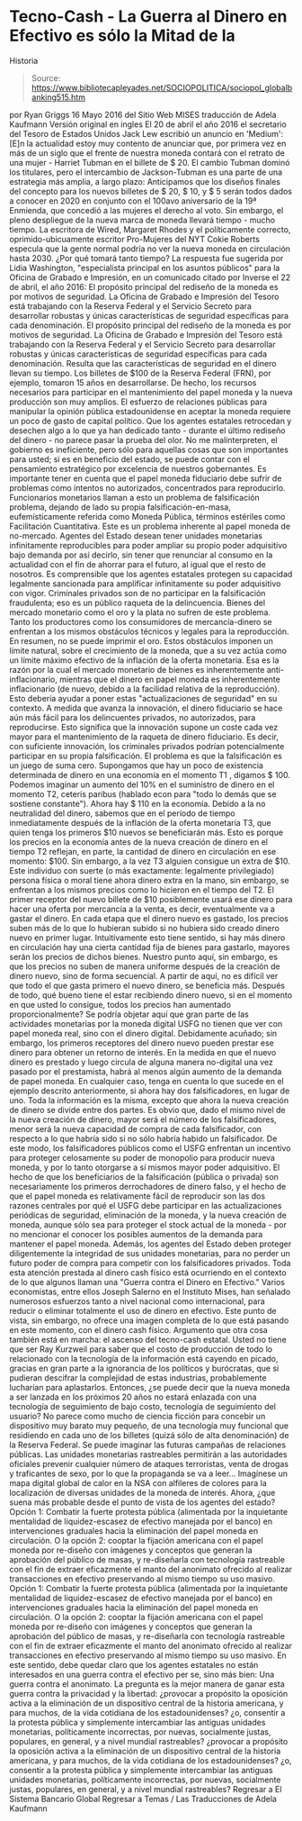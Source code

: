 # Tecno-Cash - La Guerra al Dinero en Efectivo es sólo la Mitad de la 
Historia

> Source: https://www.bibliotecapleyades.net/SOCIOPOLITICA/sociopol_globalbanking515.htm

por Ryan Griggs 16 Mayo 2016
del Sitio Web MISES
traducción de Adela Kaufmann Versión original en ingles
El 20 de abril el año 2016 el secretario del Tesoro de Estados Unidos Jack Lew escribió un anuncio en 'Medium':
[E]n la actualidad estoy muy contento de anunciar que, por primera vez en más de un siglo que el frente de nuestra moneda contará con el retrato de una mujer - Harriet Tubman en el billete de $ 20.
El cambio Tubman dominó los titulares, pero el intercambio de Jackson-Tubman es una parte de una estrategia más amplia, a largo plazo:
Anticipamos que los diseños finales del concepto para los nuevos billetes de $ 20, $ 10, y $ 5 serán todos dados a conocer en 2020 en conjunto con el 100avo aniversario de la 19ª Enmienda, que concedió a las mujeres el derecho al voto.
Sin embargo, el pleno despliegue de la nueva marca de moneda llevará tiempo - mucho tiempo.
La escritora de Wired, Margaret Rhodes y el políticamente correcto, oprimido-ubicuamente escritor Pro-Mujeres del NYT Cokie Roberts especula que la gente normal podría no ver la nueva moneda en circulación hasta 2030.
¿Por qué tomará tanto tiempo?
La respuesta fue sugerida por Lidia Washington, "especialista principal en los asuntos públicos" para la Oficina de Grabado e Impresión, en un comunicado citado por Inverse el 22 de abril, el año 2016:
El propósito principal del rediseño de la moneda es por motivos de seguridad. La Oficina de Grabado e Impresión del Tesoro está trabajando con la Reserva Federal y el Servicio Secreto para desarrollar robustas y únicas características de seguridad específicas para cada denominación.
El propósito principal del rediseño de la moneda es por motivos de seguridad.
La Oficina de Grabado e Impresión del Tesoro está trabajando con la Reserva Federal y el Servicio Secreto para desarrollar robustas y únicas características de seguridad específicas para cada denominación.
Resulta que las características de seguridad en el dinero llevan su tiempo.
Los billetes de $100 de la Reserva Federal (FRN), por ejemplo, tomaron 15 años en desarrollarse.
De hecho, los recursos necesarios para participar en el mantenimiento del papel moneda y la nueva producción son muy amplios. El esfuerzo de relaciones públicas para manipular la opinión pública estadounidense en aceptar la moneda requiere un poco de gasto de capital político.
Que los agentes estatales retrocedan y desechen algo a lo que ya han dedicado tanto - durante el último rediseño del dinero - no parece pasar la prueba del olor.
No me malinterpreten, el gobierno es ineficiente, pero sólo para aquellas cosas que son importantes para usted; si es en beneficio del estado, se puede contar con el pensamiento estratégico por excelencia de nuestros gobernantes.
Es importante tener en cuenta que el papel moneda fiduciario debe sufrir de problemas como intentos no autorizados, concentrados para reproducirlo.
Funcionarios monetarios llaman a esto un problema de falsificación problema, dejando de lado su propia falsificación-en-masa, eufemísticamente referida como Moneda Pública, términos estériles como Facilitación Cuantitativa.
Este es un problema inherente al papel moneda de no-mercado. Agentes del Estado desean tener unidades monetarias infinitamente reproducibles para poder ampliar su propio poder adquisitivo bajo demanda por así decirlo, sin tener que renunciar al consumo en la actualidad con el fin de ahorrar para el futuro, al igual que el resto de nosotros.
Es comprensible que los agentes estatales protegen su capacidad legalmente sancionada para amplificar infinitamente su poder adquisitivo con vigor.
Criminales privados son de no participar en la falsificación fraudulenta; eso es un público raqueta de la delincuencia.
Bienes del mercado monetario como el oro y la plata no sufren de este problema. Tanto los productores como los consumidores de mercancía-dinero se enfrentan a los mismos obstáculos técnicos y legales para la reproducción. En resumen, no se puede imprimir el oro.
Estos obstáculos imponen un límite natural, sobre el crecimiento de la moneda, que a su vez actúa como un límite máximo efectivo de la inflación de la oferta monetaria.
Esa es la razón por la cual el mercado monetario de bienes es inherentemente anti-inflacionario, mientras que el dinero en papel moneda es inherentemente inflacionario (de nuevo, debido a la facilidad relativa de la reproducción).
Esto debería ayudar a poner estas "actualizaciones de seguridad" en su contexto.
A medida que avanza la innovación, el dinero fiduciario se hace aún más fácil para los delincuentes privados, no autorizados, para reproducirse. Esto significa que la innovación supone un coste cada vez mayor para el mantenimiento de la raqueta de dinero fiduciario.
Es decir, con suficiente innovación, los criminales privados podrían potencialmente participar en su propia falsificación.
El problema es que la falsificación es un juego de suma cero.
Supongamos que hay un poco de existencia determinada de dinero en una economía en el momento T1 , digamos $ 100. Podemos imaginar un aumento del 10% en el suministro de dinero en el momento T2, ceteris paribus (hablado econ para "todo lo demás que se sostiene constante"). Ahora hay $ 110 en la economía.
Debido a la no neutralidad del dinero, sabemos que en el período de tiempo inmediatamente después de la inflación de la oferta monetaria T3, que quien tenga los primeros $10 nuevos se beneficiarán más.
Esto es porque los precios en la economía antes de la nueva creación de dinero en el tiempo T2 reflejan, en parte, la cantidad de dinero en circulación en ese momento:
$100.
Sin embargo, a la vez T3 alguien consigue un extra de $10.
Este individuo con suerte (o más exactamente: legalmente privilegiado) persona física o moral tiene ahora dinero extra en la mano, sin embargo, se enfrentan a los mismos precios como lo hicieron en el tiempo del T2.
El primer receptor del nuevo billete de $10 posiblemente usará ese dinero para hacer una oferta por mercancía a la venta, es decir, eventualmente va a gastar el dinero. En cada etapa que el dinero nuevo es gastado, los precios suben más de lo que lo hubieran subido si no hubiera sido creado dinero nuevo en primer lugar.
Intuitivamente esto tiene sentido, si hay más dinero en circulación hay una cierta cantidad fija de bienes para gastarlo, mayores serán los precios de dichos bienes.
Nuestro punto aquí, sin embargo, es que los precios no suben de manera uniforme después de la creación de dinero nuevo, sino de forma secuencial. A partir de aquí, no es difícil ver que todo el que gasta primero el nuevo dinero, se beneficia más.
Después de todo, qué bueno tiene el estar recibiendo dinero nuevo, si en el momento en que usted lo consigue, todos los precios han aumentado proporcionalmente?
Se podría objetar aquí que gran parte de las actividades monetarias por la moneda digital USFG no tienen que ver con papel moneda real, sino con el dinero digital. Debidamente acuñado; sin embargo, los primeros receptores del dinero nuevo pueden prestar ese dinero para obtener un retorno de interés.
En la medida en que el nuevo dinero es prestado y luego circula de alguna manera no-digital una vez pasado por el prestamista, habrá al menos algún aumento de la demanda de papel moneda.
En cualquier caso, tenga en cuenta lo que sucede en el ejemplo descrito anteriormente, si ahora hay dos falsificadores, en lugar de uno.
Toda la información es la misma, excepto que ahora la nueva creación de dinero se divide entre dos partes. Es obvio que, dado el mismo nivel de la nueva creación de dinero, mayor será el número de los falsificadores, menor será la nueva capacidad de compra de cada falsificador, con respecto a lo que habría sido si no sólo habría habido un falsificador.
De este modo, los falsificadores públicos como el USFG enfrentan un incentivo para proteger celosamente su poder de monopolio para producir nueva moneda, y por lo tanto otorgarse a sí mismos mayor poder adquisitivo.
El hecho de que los beneficiarios de la falsificación (pública o privada) son necesariamente los primeros derrochadores de dinero falso, y el hecho de que el papel moneda es relativamente fácil de reproducir son las dos razones centrales por qué el USFG debe participar en las actualizaciones periódicas de seguridad, eliminación de la moneda, y la nueva creación de moneda, aunque sólo sea para proteger el stock actual de la moneda - por no mencionar el conocer los posibles aumentos de la demanda para mantener el papel moneda.
Además, los agentes del Estado deben proteger diligentemente la integridad de sus unidades monetarias, para no perder un futuro poder de compra para competir con los falsificadores privados.
Toda esta atención prestada al dinero cash físico está ocurriendo en el contexto de lo que algunos llaman una "Guerra contra el Dinero en Efectivo."
Varios economistas, entre ellos Joseph Salerno en el Instituto Mises, han señalado numerosos esfuerzos tanto a nivel nacional como internacional, para reducir o eliminar totalmente el uso de dinero en efectivo.
Este punto de vista, sin embargo, no ofrece una imagen completa de lo que está pasando en este momento, con el dinero cash físico.
Argumento que otra cosa también está en marcha:
el ascenso del tecno-cash estatal.
Usted no tiene que ser Ray Kurzweil para saber que el costo de producción de todo lo relacionado con la tecnología de la información está cayendo en picado, gracias en gran parte a la ignorancia de los políticos y burócratas, que si pudieran descifrar la complejidad de estas industrias, probablemente lucharían para aplastarlos.
Entonces, ¿se puede decir que la nueva moneda a ser lanzada en los próximos 20 años no estará enlazada con una tecnología de seguimiento de bajo costo, tecnología de seguimiento del usuario?
No parece como mucho de ciencia ficción para concebir un dispositivo muy barato muy pequeño, de una tecnología muy funcional que residiendo en cada uno de los billetes (quizá sólo de alta denominación) de la Reserva Federal.
Se puede imaginar las futuras campañas de relaciones públicas. Las unidades monetarias rastreables permitirán a las autoridades oficiales prevenir cualquier número de ataques terroristas, venta de drogas y traficantes de sexo, por lo que la propaganda se va a leer...
Imagínese un mapa digital global de calor en la NSA con alfileres de colores para la localización de diversas unidades de la moneda de interés.
Ahora, ¿que suena más probable desde el punto de vista de los agentes del estado?
Opción 1: Combatir la fuerte protesta pública (alimentada por la inquietante mentalidad de liquidez-escasez de efectivo manejada por el banco) en intervenciones graduales hacia la eliminación del papel moneda en circulación. O la opción 2: cooptar la fijación americana con el papel moneda por re-diseño con imágenes y conceptos que generan la aprobación del público de masas, y re-diseñarla con tecnología rastreable con el fin de extraer eficazmente el manto del anonimato ofrecido al realizar transacciones en efectivo preservando al mismo tiempo su uso masivo.
Opción 1: Combatir la fuerte protesta pública (alimentada por la inquietante mentalidad de liquidez-escasez de efectivo manejada por el banco) en intervenciones graduales hacia la eliminación del papel moneda en circulación.
O la opción 2: cooptar la fijación americana con el papel moneda por re-diseño con imágenes y conceptos que generan la aprobación del público de masas, y re-diseñarla con tecnología rastreable con el fin de extraer eficazmente el manto del anonimato ofrecido al realizar transacciones en efectivo preservando al mismo tiempo su uso masivo.
En este sentido, debe quedar claro que los agentes estatales no están interesados en una guerra contra el efectivo per se, sino más bien:
Una guerra contra el anonimato.
La pregunta es la mejor manera de ganar esta guerra contra la privacidad y la libertad:
¿provocar a propósito la oposición activa a la eliminación de un dispositivo central de la historia americana, y para muchos, de la vida cotidiana de los estadounidenses? ¿o, consentir a la protesta pública y simplemente intercambiar las antiguas unidades monetarias, políticamente incorrectas, por nuevas, socialmente justas, populares, en general, y a nivel mundial rastreables?
¿provocar a propósito la oposición activa a la eliminación de un dispositivo central de la historia americana, y para muchos, de la vida cotidiana de los estadounidenses?
¿o, consentir a la protesta pública y simplemente intercambiar las antiguas unidades monetarias, políticamente incorrectas, por nuevas, socialmente justas, populares, en general, y a nivel mundial rastreables?
Regresar a El Sistema Bancario Global
Regresar a Temas / Las Traducciones de Adela Kaufmann

